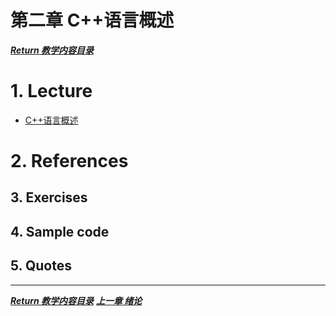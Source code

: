 第二章 C++语言概述
===

[***Return 教学内容目录***](https://cugwhp.Github.io/OOPCPP/)

# 1. Lecture
- [C++语言概述](./PDFs/c%2B%2B2.pdf)

# 2. References

## 3. Exercises

## 4. Sample code


## 5. Quotes

---
[***Return 教学内容目录***](https://cugwhp.Github.io/OOPCPP/)	 [***上一章 绪论***](./Ch1_Introduction.md)
